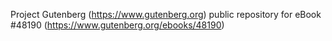 Project Gutenberg (https://www.gutenberg.org) public repository for eBook #48190 (https://www.gutenberg.org/ebooks/48190)
